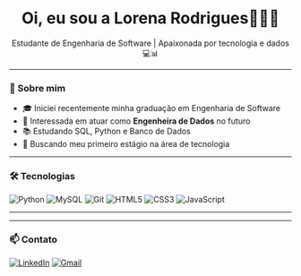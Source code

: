 <h1 align="center">Oi, eu sou a Lorena Rodrigues👩🏼‍💻</h1>

<p align="center">
Estudante de Engenharia de Software | Apaixonada por tecnologia e dados 💻📊
</p>

---

### 🌱 Sobre mim

- 🎓 Iniciei recentemente minha graduação em Engenharia de Software
- 🎯 Interessada em atuar como **Engenheira de Dados** no futuro
- 📚 Estudando SQL, Python e Banco de Dados
- 🚀 Buscando meu primeiro estágio na área de tecnologia

---

### 🛠️ Tecnologias 

![Python](https://img.shields.io/badge/-Python-333333?style=flat&logo=python)
![MySQL](https://img.shields.io/badge/-MySQL-333333?style=flat&logo=mysql)
![Git](https://img.shields.io/badge/-Git-333333?style=flat&logo=git)
![HTML5](https://img.shields.io/badge/-HTML5-333333?style=flat&logo=html5)
![CSS3](https://img.shields.io/badge/-CSS3-333333?style=flat&logo=css3)
![JavaScript](https://img.shields.io/badge/-JavaScript-333333?style=flat&logo=javascript)

---

---

### 📫 Contato

[![LinkedIn](https://img.shields.io/badge/-LinkedIn-0A66C2?style=flat&logo=linkedin&logoColor=white)](https://www.linkedin.com/in/seulinkedin)
[![Gmail](https://img.shields.io/badge/-Email-EA4335?style=flat&logo=gmail&logoColor=white)](mailto:seuemail@gmail.com)

